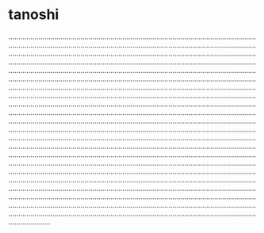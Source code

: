 # tanoshi
.............................................................................................................................................................................................................................................................................................................................................................................................................................................................................................................................................................................................................................................................................................................................................................................................................................................................................................................................................................................................................................................................................................................................................................................................................................................................................................................................................................................................................................................................................................................................................................................................................................................................................................................................................................................................................................................................................................................................................................................................................................................................................................................................................................................................................................................................................................................................................................................................................................................................................................................................................................................................................................................................................................................................................................................................................................................................